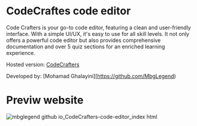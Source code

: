 # CodeCraftes code editor

Code Crafters is your go-to code editor, featuring a clean and user-friendly interface. With a simple UI/UX, it's easy to use for all skill levels. It not only offers a powerful code editor but also provides comprehensive documentation and over 5 quiz sections for an enriched learning experience.

Hosted version: [CodeCrafters](https://mbglegend.github.io/CodeCrafters-code-editor/index.html)

Developed by: [Mohamad Ghalayini][https://github.com/MbgLegend)

# Previw website
![mbglegend github io_CodeCrafters-code-editor_index html](https://github.com/MbgLegend/CodeCrafters-code-editor/assets/95979029/a0d569ef-f2ab-4ca4-8ea2-c77fbcca1354)
